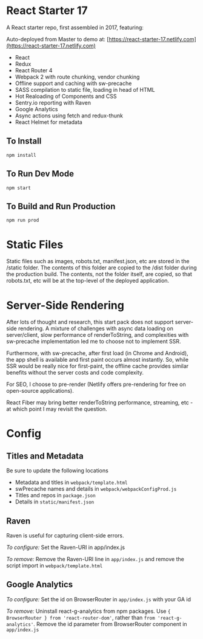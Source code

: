 # React Starter 17

A React starter repo, first assembled in 2017, featuring:

Auto-deployed from Master to demo at: [https://react-starter-17.netlify.com](https://react-starter-17.netlify.com)

- React
- Redux
- React Router 4
- Webpack 2 with route chunking, vendor chunking
- Offline support and caching with sw-precache
- SASS compilation to static file, loading in head of HTML
- Hot Realoading of Components and CSS
- Sentry.io reporting with Raven
- Google Analytics
- Async actions using fetch and redux-thunk
- React Helmet for metadata

## To Install

```
npm install
```

## To Run Dev Mode

```
npm start
```

## To Build and Run Production 

```
npm run prod
```

# Static Files

Static files such as images, robots.txt, manifest.json, etc are stored in the /static folder. The contents of this folder are copied to the /dist folder during the production build. The contents, not the folder itself, are copied, so that robots.txt, etc will be at the top-level of the deployed application.

# Server-Side Rendering
After lots of thought and research, this start pack does not support server-side rendering. A mixture of challenges with async data loading on server/client, slow performance of renderToString, and complexities with sw-precache implementation led me to choose not to implement SSR. 

Furthermore, with sw-precache, after first load (in Chrome and Android), the app shell is available and first paint occurs almost instantly. So, while SSR would be really nice for first-paint, the offline cache provides similar benefits without the server costs and code complexity.

For SEO, I choose to pre-render (Netlify offers pre-rendering for free on open-source applications).

React Fiber may bring better renderToString performance, streaming, etc - at which point I may revisit the question. 

# Config

## Titles and Metadata
Be sure to update the following locations

- Metadata and titles in `webpack/template.html`
- swPrecache names and details in `webpack/webpackConfigProd.js`
- Titles and repos in `package.json`
- Details in `static/manifest.json`


## Raven

Raven is useful for capturing client-side errors.

*To configure:* Set the Raven-URI in app/index.js

*To remove:* Remove the Raven-URI line in `app/index.js` and remove the script import in `webpack/template.html`

## Google Analytics

*To configure:* Set the id on BrowserRouter in `app/index.js` with your GA id

*To remove:* Uninstall react-g-analytics from npm packages. Use `{ BrowserRouter } from 'react-router-dom'`, rather than `from 'react-g-analytics'`. Remove the id parameter from BrowserRouter component in `app/index.js`
